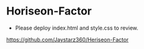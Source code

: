 # Horiseon-Factor

* Please deploy index.html and style.css to review.

https://github.com/Jaystarz360/Heriseon-Factor